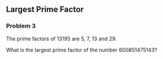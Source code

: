 ## Largest Prime Factor
### Problem 3

The prime factors of 13195 are 5, 7, 13 and 29.

What is the largest prime factor of the number 600851475143?